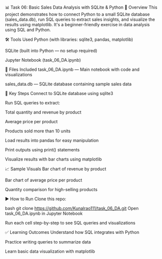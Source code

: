 📊 Task 06: Basic Sales Data Analysis with SQLite & Python
🧾 Overview
This project demonstrates how to connect Python to a small SQLite database (sales_data.db), run SQL queries to extract sales insights, and visualize the results using matplotlib. It's a beginner-friendly exercise in data analysis using SQL and Python.

🛠️ Tools Used
Python (with libraries: sqlite3, pandas, matplotlib)

SQLite (built into Python — no setup required)

Jupyter Notebook (task_06_DA.ipynb)

📂 Files Included
task_06_DA.ipynb — Main notebook with code and visualizations

sales_data.db — SQLite database containing sample sales data

📌 Key Steps
Connect to SQLite database using sqlite3

Run SQL queries to extract:

Total quantity and revenue by product

Average price per product

Products sold more than 10 units

Load results into pandas for easy manipulation

Print outputs using print() statements

Visualize results with bar charts using matplotlib

📈 Sample Visuals
Bar chart of revenue by product

Bar chart of average price per product

Quantity comparison for high-selling products

▶️ How to Run
Clone this repo:

bash
git clone https://github.com/Kunalrao111/task_06_DA.git
Open task_06_DA.ipynb in Jupyter Notebook

Run each cell step-by-step to see SQL queries and visualizations

✅ Learning Outcomes
Understand how SQL integrates with Python

Practice writing queries to summarize data

Learn basic data visualization with matplotlib
